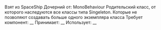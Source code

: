 Взят из SpaceShip
Дочерний от: MonoBehaviour
Родительский класс, от которого наследуются все классы типа Singeleton. Которые не позволяют создавать больше одного экземпляра класса
Требует компонент: __
Принимает: __
Использует: __
